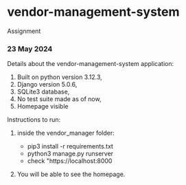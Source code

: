 # vendor-management-system
 Assignment

### 23 May 2024

Details about the vendor-management-system application:
1. Built on python version 3.12.3,
2. Django version 5.0.6,
3. SQLite3 database,
4. No test suite made as of now,
5. Homepage visible

Instructions to run:

1. inside the vendor_manager folder:
    - pip3 install -r requirements.txt
    - python3 manage.py runserver
    - check "https://localhost:8000

2. You will be able to see the homepage.

